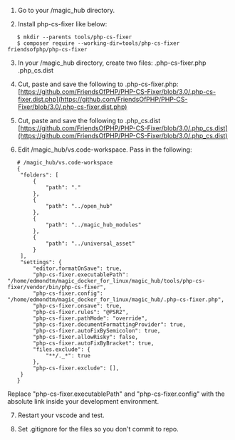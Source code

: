 1. Go to your /magic_hub directory.

2. Install php-cs-fixer like below:
```
   $ mkdir --parents tools/php-cs-fixer
   $ composer require --working-dir=tools/php-cs-fixer friendsofphp/php-cs-fixer
```

3. In your /magic_hub directory, create two files:
   .php-cs-fixer.php
   .php_cs.dist

4. Cut, paste and save the following to .php-cs-fixer.php:
   [https://github.com/FriendsOfPHP/PHP-CS-Fixer/blob/3.0/.php-cs-fixer.dist.php](https://github.com/FriendsOfPHP/PHP-CS-Fixer/blob/3.0/.php-cs-fixer.dist.php)

5. Cut, paste and save the following to .php_cs.dist
   [https://github.com/FriendsOfPHP/PHP-CS-Fixer/blob/3.0/.php_cs.dist](https://github.com/FriendsOfPHP/PHP-CS-Fixer/blob/3.0/.php_cs.dist)

6. Edit /magic_hub/vs.code-workspace. Pass in the following:
```
   # /magic_hub/vs.code-workspace
   {
	"folders": [
		{
			"path": "."
		},
		{
			"path": "../open_hub"
		},
		{
			"path": "../magic_hub_modules"
		},
		{
			"path": "../universal_asset"
		}
	],
	"settings": {
		"editor.formatOnSave": true,
		"php-cs-fixer.executablePath": "/home/edmondtm/magic_docker_for_linux/magic_hub/tools/php-cs-fixer/vendor/bin/php-cs-fixer",
		"php-cs-fixer.config": "/home/edmondtm/magic_docker_for_linux/magic_hub/.php-cs-fixer.php",
		"php-cs-fixer.onsave": true,
		"php-cs-fixer.rules": "@PSR2",
		"php-cs-fixer.pathMode": "override",
		"php-cs-fixer.documentFormattingProvider": true,
		"php-cs-fixer.autoFixBySemicolon": true,
		"php-cs-fixer.allowRisky": false,
		"php-cs-fixer.autoFixByBracket": true,
		"files.exclude": {
			"**/._*": true
		},
		"php-cs-fixer.exclude": [],
	}
   }
```

   Replace "php-cs-fixer.executablePath" and "php-cs-fixer.config" with the absolute link inside your development environment.

7. Restart your vscode and test.

8. Set .gitignore for the files so you don't commit to repo.

   



